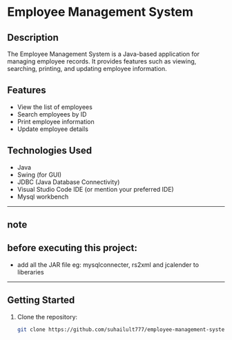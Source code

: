 # Employee Management System

## Description

The Employee Management System is a Java-based application for managing employee records. It provides features such as viewing, searching, printing, and updating employee information.

## Features

- View the list of employees
- Search employees by ID
- Print employee information
- Update employee details

## Technologies Used

- Java
- Swing (for GUI)
- JDBC (Java Database Connectivity)
- Visual Studio Code IDE (or mention your preferred IDE)
- Mysql workbench

-----------------------------------------------------------------------------
## note
## before executing this project:
- add all the JAR file eg: mysqlconnecter, rs2xml and jcalender to liberaries
-  --------------------------------------------------------------------------

## Getting Started

1. Clone the repository:
   ```bash
   git clone https://github.com/suhailult777/employee-management-system.git
